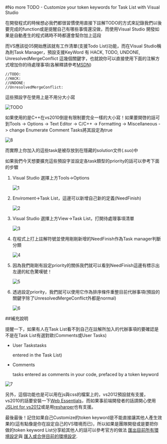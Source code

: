 #No more TODO - Customize your token keywords for Task List with Visual Studio

在開發程式的時候想必我們都很習慣使用直接下註解TODO的方式來記錄我們以後要完成的function或是提醒自己有哪些事情還沒做，而使用Visual Studio 開發如果是自動產生的程式碼時不時都還會幫你加上這段

而VS應該從05開始應該就有工作清單(支援Todo List)功能，而在Visual Studio稱為則Task Manager，預設支援KeyWord 有 HACK, TODO, UNDONE, UnresolvedMergeConflict 這幾個關鍵字，也就說你可以直接使用下面的注解方式增加你的待處理事項(各解釋請參考[MSDN](http://msdn.microsoft.com/en-us/library/aa652344(v=VS.71).aspx))

	//TODO:
	//HACK:
	//UNDONE:
	//UnresolvedMergeConflict:
	
	
這些預設字在使用上是不用分大小寫

![TODO](https://dl.dropboxusercontent.com/u/20925528/%E6%8A%80%E8%A1%93Blog/blogs/20131218/todo.png)

如果使用的是C++在vs2010倒是有限制要完全一樣的大小寫！如果要開啓的話可到Tools -> Options -> Text Editor -> C/C++ -> Formatting -> Miscellaneous -> change Enumerate Comment Tasks將其設定為true

![8](https://dl.dropboxusercontent.com/u/20925528/%E6%8A%80%E8%A1%93Blog/blogs/20131218/8.png)

而實際上你加入的這些task是被存放到在隱藏的solution文件(.suo)中

如果我們今天想要擴充這些預設字並設定各task類型的priority的話可以參考下面的步驟

1. Visual Studio 選擇上方Tools->Options

	![1](https://dl.dropboxusercontent.com/u/20925528/%E6%8A%80%E8%A1%93Blog/blogs/20131218/1.png)


2. Enviroment->Task List，這邊可以新增自己新的定義(NeedFinish)

	![2](https://dl.dropboxusercontent.com/u/20925528/%E6%8A%80%E8%A1%93Blog/blogs/20131218/2.png)
	
3. Visual Studio 選擇上方View->Task List，打開待處理事項清單

	![3](https://dl.dropboxusercontent.com/u/20925528/%E6%8A%80%E8%A1%93Blog/blogs/20131218/3.png)
	
4. 在程式上打上註解符號並使用剛剛新增的NeedFinish作為Task manager判斷分類

	![4](https://dl.dropboxusercontent.com/u/20925528/%E6%8A%80%E8%A1%93Blog/blogs/20131218/4.png)
	
5. 因為我們剛剛有設定priority的關係我們就可以看到NeedFinish這邊有標示出左邊的紅色驚嘆號！

	![5](https://dl.dropboxusercontent.com/u/20925528/%E6%8A%80%E8%A1%93Blog/blogs/20131218/5.png)
	
6. 透過設定priority，我們就可以使用它作為排序條件重整目前代辦事項(預設的關鍵字除了UnresolvedMergeConflict外都是normal)

	![6](https://dl.dropboxusercontent.com/u/20925528/%E6%8A%80%E8%A1%93Blog/blogs/20131218/6.png)

##補充說明
	
提醒一下，如果有人在Task List看不到自己在註解所加入的代辦事項的要確認是不是在Task List有選對歐(Comments或User Tasks)

+ User Taskstasks 

	entered in the Task List)

+ Comments

	tasks entered as comments in your code, prefaced by a token keyword

![7](https://dl.dropboxusercontent.com/u/20925528/%E6%8A%80%E8%A1%93Blog/blogs/20131218/7.jpg)
	
另外，這個功能也是可以用在js與css的檔案上的，vs2012預設就有支援，vs2010的話要安裝一下[Web Essentials](http://visualstudiogallery.msdn.microsoft.com/6ed4c78f-a23e-49ad-b5fd-369af0c2107f)，而如果事前端開發者的話請開心使用[JSLint for vs2012](http://jslint4vs2010.codeplex.com/)或是用[resharper](http://www.jetbrains.com/resharper/)也有支援。

最後最後！記住如果自己Customize的token keyword是不能直接讓其他人產生效果的(這有點像是你在設定自己的VS環境而已)，所以如果是團隊開發或是要把你做的token keyword List分享給其他人的話可以參考官方的做法 
[匯出目前所有環境設定](http://blogs.msdn.com/b/zainnab/archive/2010/07/14/exporting-your-environment-settings-vstipenv0021.aspx)與
[匯入或合併目前的環境設定](http://blogs.msdn.com/b/zainnab/archive/2010/07/15/importing-or-changing-your-environment-settings-vstipenv0022.aspx). 


